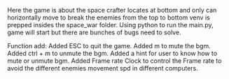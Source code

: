 Here the game is about the space crafter locates at bottom and only can horizontally move to break the enemies from the top to bottom
venv is prepped insides the space_war folder. Using python to run the main.py, game will start but there are bunches of bugs need to solve. 

Function add:
    Added ESC to quit the game.
    Added m to mute the bgm.
    Added ctrl + m to unmute the bgm.
    Added a hint for user to know how to mute or unmute bgm.
    Added Frame rate Clock to control the Frame rate to avoid the different enemies movement spd in different computers.
